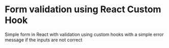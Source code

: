 # Form validation using React Custom Hook

Simple form in React with validation using custom hooks with a simple error message if the inputs are not correct

